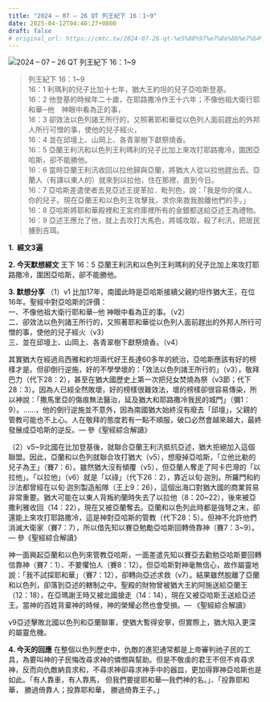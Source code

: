 ```yaml
---
title: "2024 – 07 – 26 QT 列王紀下 16：1~9"
date: 2025-04-12T04:46:27+0800
draft: false
# original_url: https://cmtc.tw/2024-07-26-qt-%e5%88%97%e7%8e%8b%e7%b4%80%e4%b8%8b-16%ef%bc%9a19
---
```


![2024 – 07 – 26 QT 列王紀下 16：1\~9](/images/qt.jpg  "2024 – 07 – 26 QT 列王紀下 16：1\~9")

> 列王紀下 16：1\~9  
> 16：1 利瑪利的兒子比加十七年，猶大王約坦的兒子亞哈斯登基。  
> 16：2 他登基的時候年二十歲，在耶路撒冷作王十六年；不像他祖大衛行耶和華─他　神眼中看為正的事，  
> 16：3 卻效法以色列諸王所行的，又照著耶和華從以色列人面前趕出的外邦人所行可憎的事，使他的兒子經火，  
> 16：4 並在邱壇上、山岡上、各青翠樹下獻祭燒香。  
> 16：5 亞蘭王利汛和以色列王利瑪利的兒子比加上來攻打耶路撒冷，圍困亞哈斯，卻不能勝他。  
> 16：6 當時亞蘭王利汛收回以拉他歸與亞蘭，將猶大人從以拉他趕出去。亞蘭人（有譯以東人的）就來到以拉他，住在那裡，直到今日。  
> 16：7 亞哈斯差遣使者去見亞述王提革拉．毗列色，說：「我是你的僕人、你的兒子。現在亞蘭王和以色列王攻擊我，求你來救我脫離他們的手。」  
> 16：8 亞哈斯將耶和華殿裡和王宮府庫裡所有的金銀都送給亞述王為禮物。  
> 16：9 亞述王應允了他，就上去攻打大馬色，將城攻取，殺了利汛，把居民擄到吉珥。

**1.  經文3遍**

**2. 今天默想經文**
王下 16：5 亞蘭王利汛和以色列王利瑪利的兒子比加上來攻打耶路撒冷，圍困亞哈斯，卻不能勝他。

**3. 默想分享**
（1）v1 比加17年，南國此時是亞哈斯接續父親約坦作猶大王，在位16年。聖經中對亞哈斯的評價：  
一、不像他祖大衛行耶和華─他 神眼中看為正的事。（v2）  
二、卻效法以色列諸王所行的，又照著耶和華從以色列人面前趕出的外邦人所行可憎的事，使他的兒子經火（v3）  
三、並在邱壇上、山岡上、各青翠樹下獻祭燒香。（v4）

其實猶大在經過烏西雅和約坦兩代好王長達60多年的統治，亞哈斯應該有好的榜樣才是。但卻倒行逆施，好的不學學壞的：「效法以色列諸王所行的」（v3），敬拜巴力（代下28：2），甚至在猶大國歷史上第一次把兒女焚燒為祭（v3節；代下28：3）。因為人已經全然敗壞，好的榜樣很難效法，壞的榜樣卻很容易傳染，所以神說：「撒馬里亞的傷痕無法醫治，延及猶大和耶路撒冷我民的城門」（彌1：9）。……，他的倒行逆施並不意外，因為南國猶大始終沒有廢去「邱壇」，父親的管教可能也不上心。人在敬拜的態度若有一點不順服，破口必然會越來越大，最終發展成亞哈斯的逆反。— 參《聖經綜合解讀》

（2）v5\~9北國在比加登基後，就聯合亞蘭王利汛抵抗亞述，猶大拒絕加入這個聯盟。因此，亞蘭和以色列就聯合攻打猶大（v5），想廢掉亞哈斯，「立他比勒的兒子為王」（賽7：6）。雖然猶大沒有傾覆（v5），但亞蘭人奪走了阿卡巴灣的「以拉他」。「以拉他」（v6）就是「以祿」（代下26：2），靠近以旬·迦別。所羅門和約沙法都曾經在以旬·迦別製造船隊（王上9：26），這個出海口對猶大國的商業貿易非常重要。猶大可能在以東人背叛約蘭時失去了以拉他（8：20\~22），後來被亞撒利雅收回（14：22），現在又被亞蘭奪去。亞蘭和以色列此時都是強弩之末，卻還能上來攻打耶路撒冷，這是神對亞哈斯的管教（代下28：5）。但神不允許他們消滅大衛家（賽7：7），所以借先知以賽亞勉勵亞哈斯回轉倚靠神（賽7：3\~9）。— 參《聖經綜合解讀》

神一面興起亞蘭和以色列來管教亞哈斯，一面差遣先知以賽亞去勸勉亞哈斯要回轉信靠神（賽7：1）、不要懼怕人（賽8：12）。但亞哈斯對神毫無信心，故作屬靈地說：「我不試探耶和華」（賽7：12），卻轉向亞述求救（v7）。結果雖然脫離了亞蘭和以色列，卻落到亞述的轄制之中。聖殿的財物曾被猶大王約阿施送給亞蘭王（12：18），在亞瑪謝王時又被北國搶走（14：14），現在又被亞哈斯王送給亞述王。當神的百姓背棄神的時候，神的榮耀必然也會受損。— 《聖經綜合解讀》

v9亞述擊敗北國以色列和亞蘭聯軍，使猶大暫得安寧，但實際上，猶大陷入更深的屬靈危機。

**4. 今天的回應**
在整個以色列歷史中，仇敵的進犯通常都是上帝審判祂子民的工具，為要叫神的子民悔改尋求神的憐憫與幫助。但是不敬虔的君王不但不肯尋求神，反而向仇敵納貢求和，不尋求神卻尋求神手中的器皿，更加得罪神亞哈斯也是如此。「有人靠車，有人靠馬， 但我們要提耶和華—我們神的名。」、「投靠耶和華， 勝過倚靠人；投靠耶和華， 勝過倚靠王子。」
